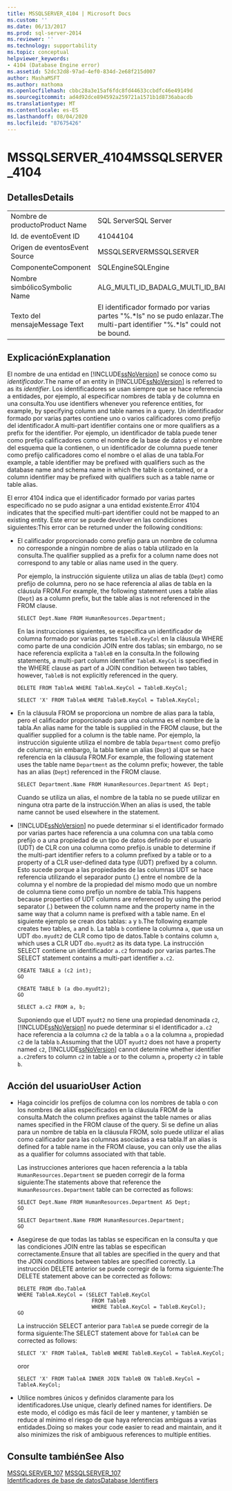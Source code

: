 ```yaml
---
title: MSSQLSERVER_4104 | Microsoft Docs
ms.custom: ''
ms.date: 06/13/2017
ms.prod: sql-server-2014
ms.reviewer: ''
ms.technology: supportability
ms.topic: conceptual
helpviewer_keywords:
- 4104 (Database Engine error)
ms.assetid: 52dc32d8-97ad-4ef0-834d-2e68f215d007
author: MashaMSFT
ms.author: mathoma
ms.openlocfilehash: cbbc28a3e15af6fdc8fd44633ccbdfc46e49149d
ms.sourcegitcommit: ad4d92dce894592a259721a1571b1d8736abacdb
ms.translationtype: MT
ms.contentlocale: es-ES
ms.lasthandoff: 08/04/2020
ms.locfileid: "87675426"
---
```

# <a name="mssqlserver_4104"></a><span data-ttu-id="dc059-102">MSSQLSERVER_4104</span><span class="sxs-lookup"><span data-stu-id="dc059-102">MSSQLSERVER_4104</span></span>
    
## <a name="details"></a><span data-ttu-id="dc059-103">Detalles</span><span class="sxs-lookup"><span data-stu-id="dc059-103">Details</span></span>  
  
|||  
|-|-|  
|<span data-ttu-id="dc059-104">Nombre de producto</span><span class="sxs-lookup"><span data-stu-id="dc059-104">Product Name</span></span>|<span data-ttu-id="dc059-105">SQL Server</span><span class="sxs-lookup"><span data-stu-id="dc059-105">SQL Server</span></span>|  
|<span data-ttu-id="dc059-106">Id. de evento</span><span class="sxs-lookup"><span data-stu-id="dc059-106">Event ID</span></span>|<span data-ttu-id="dc059-107">4104</span><span class="sxs-lookup"><span data-stu-id="dc059-107">4104</span></span>|  
|<span data-ttu-id="dc059-108">Origen de eventos</span><span class="sxs-lookup"><span data-stu-id="dc059-108">Event Source</span></span>|<span data-ttu-id="dc059-109">MSSQLSERVER</span><span class="sxs-lookup"><span data-stu-id="dc059-109">MSSQLSERVER</span></span>|  
|<span data-ttu-id="dc059-110">Componente</span><span class="sxs-lookup"><span data-stu-id="dc059-110">Component</span></span>|<span data-ttu-id="dc059-111">SQLEngine</span><span class="sxs-lookup"><span data-stu-id="dc059-111">SQLEngine</span></span>|  
|<span data-ttu-id="dc059-112">Nombre simbólico</span><span class="sxs-lookup"><span data-stu-id="dc059-112">Symbolic Name</span></span>|<span data-ttu-id="dc059-113">ALG_MULTI_ID_BAD</span><span class="sxs-lookup"><span data-stu-id="dc059-113">ALG_MULTI_ID_BAD</span></span>|  
|<span data-ttu-id="dc059-114">Texto del mensaje</span><span class="sxs-lookup"><span data-stu-id="dc059-114">Message Text</span></span>|<span data-ttu-id="dc059-115">El identificador formado por varias partes "%.\*ls" no se pudo enlazar.</span><span class="sxs-lookup"><span data-stu-id="dc059-115">The multi-part identifier "%.\*ls" could not be bound.</span></span>|  
  
## <a name="explanation"></a><span data-ttu-id="dc059-116">Explicación</span><span class="sxs-lookup"><span data-stu-id="dc059-116">Explanation</span></span>  
 <span data-ttu-id="dc059-117">El nombre de una entidad en [!INCLUDE[ssNoVersion](../../includes/ssnoversion-md.md)] se conoce como su *identificador*.</span><span class="sxs-lookup"><span data-stu-id="dc059-117">The name of an entity in [!INCLUDE[ssNoVersion](../../includes/ssnoversion-md.md)] is referred to as its *identifier*.</span></span> <span data-ttu-id="dc059-118">Los identificadores se usan siempre que se hace referencia a entidades, por ejemplo, al especificar nombres de tabla y de columna en una consulta.</span><span class="sxs-lookup"><span data-stu-id="dc059-118">You use identifiers whenever you reference entities, for example, by specifying column and table names in a query.</span></span> <span data-ttu-id="dc059-119">Un identificador formado por varias partes contiene uno o varios calificadores como prefijo del identificador.</span><span class="sxs-lookup"><span data-stu-id="dc059-119">A multi-part identifier contains one or more qualifiers as a prefix for the identifier.</span></span> <span data-ttu-id="dc059-120">Por ejemplo, un identificador de tabla puede tener como prefijo calificadores como el nombre de la base de datos y el nombre del esquema que la contienen, o un identificador de columna puede tener como prefijo calificadores como el nombre o el alias de una tabla.</span><span class="sxs-lookup"><span data-stu-id="dc059-120">For example, a table identifier may be prefixed with qualifiers such as the database name and schema name in which the table is contained, or a column identifier may be prefixed with qualifiers such as a table name or table alias.</span></span>  
  
 <span data-ttu-id="dc059-121">El error 4104 indica que el identificador formado por varias partes especificado no se pudo asignar a una entidad existente.</span><span class="sxs-lookup"><span data-stu-id="dc059-121">Error 4104 indicates that the specified multi-part identifier could not be mapped to an existing entity.</span></span> <span data-ttu-id="dc059-122">Este error se puede devolver en las condiciones siguientes:</span><span class="sxs-lookup"><span data-stu-id="dc059-122">This error can be returned under the following conditions:</span></span>  
  
-   <span data-ttu-id="dc059-123">El calificador proporcionado como prefijo para un nombre de columna no corresponde a ningún nombre de alias o tabla utilizado en la consulta.</span><span class="sxs-lookup"><span data-stu-id="dc059-123">The qualifier supplied as a prefix for a column name does not correspond to any table or alias name used in the query.</span></span>  
  
     <span data-ttu-id="dc059-124">Por ejemplo, la instrucción siguiente utiliza un alias de tabla (`Dept`) como prefijo de columna, pero no se hace referencia al alias de tabla en la cláusula FROM.</span><span class="sxs-lookup"><span data-stu-id="dc059-124">For example, the following statement uses a table alias (`Dept`) as a column prefix, but the table alias is not referenced in the FROM clause.</span></span>  
  
    ```  
    SELECT Dept.Name FROM HumanResources.Department;  
    ```  
  
     <span data-ttu-id="dc059-125">En las instrucciones siguientes, se especifica un identificador de columna formado por varias partes `TableB.KeyCol` en la cláusula WHERE como parte de una condición JOIN entre dos tablas; sin embargo, no se hace referencia explícita a `TableB` en la consulta.</span><span class="sxs-lookup"><span data-stu-id="dc059-125">In the following statements, a multi-part column identifier `TableB.KeyCol` is specified in the WHERE clause as part of a JOIN condition between two tables, however, `TableB` is not explicitly referenced in the query.</span></span>  
  
    ```  
    DELETE FROM TableA WHERE TableA.KeyCol = TableB.KeyCol;  
    ```  
  
    ```  
    SELECT 'X' FROM TableA WHERE TableB.KeyCol = TableA.KeyCol;  
    ```  
  
-   <span data-ttu-id="dc059-126">En la cláusula FROM se proporciona un nombre de alias para la tabla, pero el calificador proporcionado para una columna es el nombre de la tabla.</span><span class="sxs-lookup"><span data-stu-id="dc059-126">An alias name for the table is supplied in the FROM clause, but the qualifier supplied for a column is the table name.</span></span> <span data-ttu-id="dc059-127">Por ejemplo, la instrucción siguiente utiliza el nombre de tabla `Department` como prefijo de columna; sin embargo, la tabla tiene un alias (`Dept`) al que se hace referencia en la cláusula FROM.</span><span class="sxs-lookup"><span data-stu-id="dc059-127">For example, the following statement uses the table name `Department` as the column prefix; however, the table has an alias (`Dept`) referenced in the FROM clause.</span></span>  
  
    ```  
    SELECT Department.Name FROM HumanResources.Department AS Dept;  
    ```  
  
     <span data-ttu-id="dc059-128">Cuando se utiliza un alias, el nombre de la tabla no se puede utilizar en ninguna otra parte de la instrucción.</span><span class="sxs-lookup"><span data-stu-id="dc059-128">When an alias is used, the table name cannot be used elsewhere in the statement.</span></span>  
  
-   [!INCLUDE[ssNoVersion](../../includes/ssnoversion-md.md)] <span data-ttu-id="dc059-129">no puede determinar si el identificador formado por varias partes hace referencia a una columna con una tabla como prefijo o a una propiedad de un tipo de datos definido por el usuario (UDT) de CLR con una columna como prefijo.</span><span class="sxs-lookup"><span data-stu-id="dc059-129">is unable to determine if the multi-part identifier refers to a column prefixed by a table or to a property of a CLR user-defined data type (UDT) prefixed by a column.</span></span> <span data-ttu-id="dc059-130">Esto sucede porque a las propiedades de las columnas UDT se hace referencia utilizando el separador punto (.) entre el nombre de la columna y el nombre de la propiedad del mismo modo que un nombre de columna tiene como prefijo un nombre de tabla.</span><span class="sxs-lookup"><span data-stu-id="dc059-130">This happens because properties of UDT columns are referenced by using the period separator (.) between the column name and the property name in the same way that a column name is prefixed with a table name.</span></span> <span data-ttu-id="dc059-131">En el siguiente ejemplo se crean dos tablas: `a` y `b`.</span><span class="sxs-lookup"><span data-stu-id="dc059-131">The following example creates two tables, `a` and `b`.</span></span> <span data-ttu-id="dc059-132">La tabla `b` contiene la columna `a`, que usa un UDT `dbo.myudt2` de CLR como tipo de datos.</span><span class="sxs-lookup"><span data-stu-id="dc059-132">Table `b` contains column `a`, which uses a CLR UDT `dbo.myudt2` as its data type.</span></span> <span data-ttu-id="dc059-133">La instrucción SELECT contiene un identificador `a.c2` formado por varias partes.</span><span class="sxs-lookup"><span data-stu-id="dc059-133">The SELECT statement contains a multi-part identifier `a.c2`.</span></span>  
  
    ```  
    CREATE TABLE a (c2 int);   
    GO  
    ```  
  
    ```  
    CREATE TABLE b (a dbo.myudt2);   
    GO  
    ```  
  
    ```  
    SELECT a.c2 FROM a, b;   
    ```  
  
     <span data-ttu-id="dc059-134">Suponiendo que el UDT `myudt2` no tiene una propiedad denominada `c2`, [!INCLUDE[ssNoVersion](../../includes/ssnoversion-md.md)] no puede determinar si el identificador `a.c2` hace referencia a la columna `c2` de la tabla `a` o a la columna `a`, propiedad `c2` de la tabla `b`.</span><span class="sxs-lookup"><span data-stu-id="dc059-134">Assuming that the UDT `myudt2` does not have a property named `c2`, [!INCLUDE[ssNoVersion](../../includes/ssnoversion-md.md)] cannot determine whether identifier `a.c2`refers to column `c2` in table `a` or to the column `a`, property `c2` in table `b`.</span></span>  
  
## <a name="user-action"></a><span data-ttu-id="dc059-135">Acción del usuario</span><span class="sxs-lookup"><span data-stu-id="dc059-135">User Action</span></span>  
  
-   <span data-ttu-id="dc059-136">Haga coincidir los prefijos de columna con los nombres de tabla o con los nombres de alias especificados en la cláusula FROM de la consulta.</span><span class="sxs-lookup"><span data-stu-id="dc059-136">Match the column prefixes against the table names or alias names specified in the FROM clause of the query.</span></span> <span data-ttu-id="dc059-137">Si se define un alias para un nombre de tabla en la cláusula FROM, solo puede utilizar el alias como calificador para las columnas asociadas a esa tabla.</span><span class="sxs-lookup"><span data-stu-id="dc059-137">If an alias is defined for a table name in the FROM clause, you can only use the alias as a qualifier for columns associated with that table.</span></span>  
  
     <span data-ttu-id="dc059-138">Las instrucciones anteriores que hacen referencia a la tabla `HumanResources.Department` se pueden corregir de la forma siguiente:</span><span class="sxs-lookup"><span data-stu-id="dc059-138">The statements above that reference the `HumanResources.Department` table can be corrected as follows:</span></span>  
  
    ```  
    SELECT Dept.Name FROM HumanResources.Department AS Dept;  
    GO  
    ```  
  
    ```  
    SELECT Department.Name FROM HumanResources.Department;  
    GO  
    ```  
  
-   <span data-ttu-id="dc059-139">Asegúrese de que todas las tablas se especifican en la consulta y que las condiciones JOIN entre las tablas se especifican correctamente.</span><span class="sxs-lookup"><span data-stu-id="dc059-139">Ensure that all tables are specified in the query and that the JOIN conditions between tables are specified correctly.</span></span> <span data-ttu-id="dc059-140">La instrucción DELETE anterior se puede corregir de la forma siguiente:</span><span class="sxs-lookup"><span data-stu-id="dc059-140">The DELETE statement above can be corrected as follows:</span></span>  
  
    ```  
    DELETE FROM dbo.TableA  
    WHERE TableA.KeyCol = (SELECT TableB.KeyCol   
                            FROM TableB   
                            WHERE TableA.KeyCol = TableB.KeyCol);  
    GO  
    ```  
  
     <span data-ttu-id="dc059-141">La instrucción SELECT anterior para `TableA` se puede corregir de la forma siguiente:</span><span class="sxs-lookup"><span data-stu-id="dc059-141">The SELECT statement above for `TableA` can be corrected as follows:</span></span>  
  
    ```  
    SELECT 'X' FROM TableA, TableB WHERE TableB.KeyCol = TableA.KeyCol;  
    ```  
  
     <span data-ttu-id="dc059-142">or</span><span class="sxs-lookup"><span data-stu-id="dc059-142">or</span></span>  
  
    ```  
    SELECT 'X' FROM TableA INNER JOIN TableB ON TableB.KeyCol = TableA.KeyCol;  
    ```  
  
-   <span data-ttu-id="dc059-143">Utilice nombres únicos y definidos claramente para los identificadores.</span><span class="sxs-lookup"><span data-stu-id="dc059-143">Use unique, clearly defined names for identifiers.</span></span> <span data-ttu-id="dc059-144">De este modo, el código es más fácil de leer y mantener, y también se reduce al mínimo el riesgo de que haya referencias ambiguas a varias entidades.</span><span class="sxs-lookup"><span data-stu-id="dc059-144">Doing so makes your code easier to read and maintain, and it also minimizes the risk of ambiguous references to multiple entities.</span></span>  
  
## <a name="see-also"></a><span data-ttu-id="dc059-145">Consulte también</span><span class="sxs-lookup"><span data-stu-id="dc059-145">See Also</span></span>  
 <span data-ttu-id="dc059-146">[MSSQLSERVER_107](mssqlserver-107-database-engine-error.md) </span><span class="sxs-lookup"><span data-stu-id="dc059-146">[MSSQLSERVER_107](mssqlserver-107-database-engine-error.md) </span></span>  
 [<span data-ttu-id="dc059-147">Identificadores de base de datos</span><span class="sxs-lookup"><span data-stu-id="dc059-147">Database Identifiers</span></span>](../databases/database-identifiers.md)  
  
  
